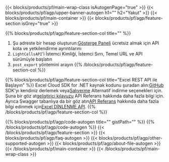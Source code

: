﻿---
title:
description: Koruma için Bulut API'leri ve SDK'lar Microsoft Excel ve OpenOffice Calc. Yerel e-tabloları Cells Bulut API ile şifreyle şifreleyin.
url: /tr/ruby/export/export/
---
{{< blocks/products/pf/main-wrap-class isAutogenPage="true" >}}
{{< blocks/products/pf/agp/upper-banner-autogen h1="" h2="Yakut" >}}
{{< blocks/products/pf/main-container >}}
{{< blocks/products/pf/agp/feature-section isGrey="true" >}}

{{% blocks/products/pf/agp/feature-section-col title="" %}}
1.  Şu adreste bir hesap oluşturun:<a href="https://dashboard.aspose.cloud/">Gösterge Paneli</a> ücretsiz almak için API kota ve yetkilendirme ayrıntılarını
1. ```LightCellsAPI```'i İstemci Kimliği, İstemci Sırrı, Temel URL ve API sürümüyle başlatın
1.  ```post_export``` yöntemini arayın
{{% /blocks/products/pf/agp/feature-section-col %}}

{{% blocks/products/pf/agp/feature-section-col title="Excel REST API ile Başlayın" %}}
 Excel Cloud SDK for .NET kaynak kodunu şuradan alın:[GitHub](https://github.com/aspose-cells-cloud/aspose-cells-cloud-ruby) SDK'yı kendiniz derlemek veya[Salıverme](https://github.com/aspose-cells-cloud/aspose-cells-cloud-ruby/releases) Alternatif indirme seçenekleri için.
 Şuna bir göz at[geliştirici kılavuzu](https://docs.aspose.cloud/cells/developer-guide/) API Referans hakkında daha fazla bilgi için[]().
 Ayrıca Swagger tabanlıya da bir göz atın[API Referans](https://apireference.aspose.cloud/cells/#/LightCells/PostExport) hakkında daha fazla bilgi edinmek için[Excel DİNLENME API](https://products.aspose.cloud/cells/curl/).
{{% /blocks/products/pf/agp/feature-section-col %}}

{{% blocks/products/pf/agp/code-autogen title="" gistPath="" %}}
{{% /blocks/products/pf/agp/code-autogen %}}
{{< /blocks/products/pf/agp/feature-section >}}
{{< blocks/products/pf/agp/faq-autogen >}}
{{< blocks/products/pf/agp/other-supported-autogen >}}
{{< blocks/products/pf/agp/about-file-autogen >}}
{{< /blocks/products/pf/main-container >}}
{{< /blocks/products/pf/main-wrap-class >}}
